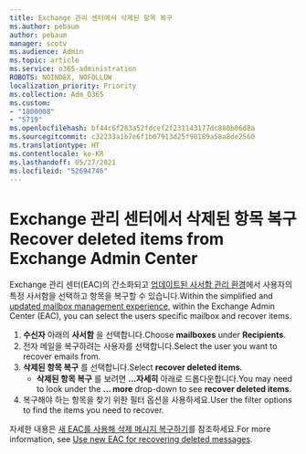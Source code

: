 ```yaml
---
title: Exchange 관리 센터에서 삭제된 항목 복구
ms.author: pebaum
author: pebaum
manager: scotv
ms.audience: Admin
ms.topic: article
ms.service: o365-administration
ROBOTS: NOINDEX, NOFOLLOW
localization_priority: Priority
ms.collection: Adm_O365
ms.custom:
- "1800008"
- "5719"
ms.openlocfilehash: bf44c6f283a52fdcef2f231143177dc880b06d8a
ms.sourcegitcommit: c32233a1b7e6f1b07913d25f90189a58a8de2560
ms.translationtype: HT
ms.contentlocale: ko-KR
ms.lasthandoff: 05/27/2021
ms.locfileid: "52694746"
---
```

# <a name="recover-deleted-items-from-exchange-admin-center"></a><span data-ttu-id="94457-102">Exchange 관리 센터에서 삭제된 항목 복구</span><span class="sxs-lookup"><span data-stu-id="94457-102">Recover deleted items from Exchange Admin Center</span></span>

<span data-ttu-id="94457-103">Exchange 관리 센터(EAC)의 간소화되고 [업데이트된 사서함 관리 환경](https://admin.exchange.microsoft.com/#/mailboxes)에서 사용자의 특정 사서함을 선택하고 항목을 복구할 수 있습니다.</span><span class="sxs-lookup"><span data-stu-id="94457-103">Within the simplified and [updated mailbox management experience](https://admin.exchange.microsoft.com/#/mailboxes), within the Exchange Admin Center (EAC), you can select the users specific mailbox and recover items.</span></span>

1. <span data-ttu-id="94457-104">**수신자** 아래의 **사서함** 을 선택합니다.</span><span class="sxs-lookup"><span data-stu-id="94457-104">Choose **mailboxes** under **Recipients**.</span></span>
2. <span data-ttu-id="94457-105">전자 메일을 복구하려는 사용자를 선택합니다.</span><span class="sxs-lookup"><span data-stu-id="94457-105">Select the user you want to recover emails from.</span></span>
3. <span data-ttu-id="94457-106">**삭제된 항목 복구** 를 선택합니다.</span><span class="sxs-lookup"><span data-stu-id="94457-106">Select **recover deleted items**.</span></span>
    - <span data-ttu-id="94457-107">**삭제된 항목 복구** 를 보려면 **...자세히** 아래로 드롭다운합니다.</span><span class="sxs-lookup"><span data-stu-id="94457-107">You may need to look under the **… more** drop-down to see **recover deleted items**.</span></span>
4. <span data-ttu-id="94457-108">복구해야 하는 항목을 찾기 위한 필터 옵션을 사용하세요.</span><span class="sxs-lookup"><span data-stu-id="94457-108">User the filter options to find the items you need to recover.</span></span>

<span data-ttu-id="94457-109">자세한 내용은 [새 EAC를 사용해 삭제 메시지 복구하기](/exchange/recipients-in-exchange-online/manage-user-mailboxes/recover-deleted-messages#use-new-eac-for-recovering-deleted-messages)를 참조하세요.</span><span class="sxs-lookup"><span data-stu-id="94457-109">For more information, see [Use new EAC for recovering deleted messages](/exchange/recipients-in-exchange-online/manage-user-mailboxes/recover-deleted-messages#use-new-eac-for-recovering-deleted-messages).</span></span>
